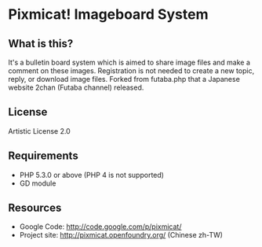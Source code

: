 Pixmicat! Imageboard System
========

What is this?
-------------

It's a bulletin board system which is aimed to share image files and make a comment on these images. Registration is not needed to create a new topic, reply, or download image files. Forked from futaba.php that a Japanese website 2chan (Futaba channel) released.

License
-------

Artistic License 2.0

Requirements
------------

- PHP 5.3.0 or above (PHP 4 is not supported)
- GD module

Resources
---------

- Google Code: http://code.google.com/p/pixmicat/
- Project site: http://pixmicat.openfoundry.org/ (Chinese zh-TW)